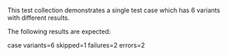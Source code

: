 This test collection demonstrates a single test case
which has 6 variants with different results.

The following results are expected:

case variants=6 skipped=1 failures=2 errors=2